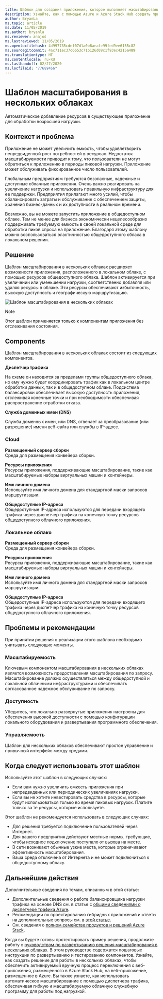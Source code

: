 ```yaml
---
title: Шаблон для создания приложения, которое выполняет масштабирование в нескольких облаках, в Azure и Azure Stack Hub.
description: Узнайте, как с помощью Azure и Azure Stack Hub создать приложение, выполняющее масштабирование в нескольких облаках.
author: BryanLa
ms.topic: article
ms.date: 11/05/2019
ms.author: bryanla
ms.reviewer: anajod
ms.lastreviewed: 11/05/2019
ms.openlocfilehash: 4d997735cdef07d1a0b8aeafe99fed9ee6155c82
ms.sourcegitcommit: 4ac711ec37c6653c71b126d09c1f93ec4215a489
ms.translationtype: HT
ms.contentlocale: ru-RU
ms.lasthandoff: 02/27/2020
ms.locfileid: "77689466"
---
```

# <a name="cross-cloud-scaling-pattern"></a>Шаблон масштабирования в нескольких облаках

Автоматическое добавление ресурсов в существующее приложение для обработки возросшей нагрузки.

## <a name="context-and-problem"></a>Контекст и проблема

Приложение не может увеличить емкость, чтобы удовлетворить непредвиденный рост потребностей в ресурсах. Недостаток масштабируемости приводит к тому, что пользователи не могут обратиться к приложению в периоды пиковой нагрузки. Приложение может обслуживать фиксированное число пользователей.

Глобальным предприятиям требуются безопасные, надежные и доступные облачные приложения. Очень важно реагировать на увеличение нагрузки и использовать правильную инфраструктуру для ее поддержки. Предприятия прилагают много усилий, чтобы сбалансировать затраты и обслуживание с обеспечением защиты, хранения бизнес-данных и их доступности в реальном времени.

Возможно, вы не можете запустить приложение в общедоступном облаке. Тем не менее для бизнеса экономически нецелесообразно поддерживать требуемую емкость в своей локальной среде для обработки пиков спроса на приложение. Благодаря этому шаблону можно воспользоваться эластичностью общедоступного облака в локальном решении.

## <a name="solution"></a>Решение

Шаблон масштабирования в нескольких облаках расширяет возможности приложения, расположенного в локальном облаке, с помощью ресурсов общедоступного облака. Шаблон активируется при увеличении или уменьшении нагрузки, соответственно добавляя или удаляя ресурсы в облаке. Эти ресурсы обеспечивают избыточность, высокую доступность и географическую маршрутизацию.

![Шаблон масштабирования в нескольких облаках](media/pattern-cross-cloud-scale/cross-cloud-scaling.png)

> [!NOTE]
> Этот шаблон применяется только к компонентам приложения без отслеживания состояния.

## <a name="components"></a>Components

Шаблон масштабирования в нескольких облаках состоит из следующих компонентов.

**Диспетчер трафика**  

На схеме он находится за пределами группы общедоступного облака, но ему нужно будет координировать трафик как в локальном центре обработки данных, так и в общедоступном облаке. Подсистема балансировки обеспечивает высокую доступность приложения, отслеживая конечные точки и при необходимости обеспечивая распространение отработки отказа.

**Служба доменных имен (DNS)**  

Служба доменных имен, или DNS, отвечает за преобразование (или разрешение) имени веб-сайта или службы в IP-адрес.

### <a name="cloud"></a>Cloud

**Размещенный сервер сборки**  
Среда для размещения конвейера сборки.

**Ресурсы приложения**  
Ресурсы приложения, поддерживающие масштабирование, такие как масштабируемые наборы виртуальных машин и контейнеры.

**Имя личного домена**  
Используйте имя личного домена для стандартной маски запросов маршрутизации.

**Общедоступные IP-адреса**  
Общедоступные IP-адреса используются для передачи входящего трафика через диспетчер трафика на конечную точку ресурсов общедоступного облачного приложения.  

### <a name="local-cloud"></a>Локальное облако

**Размещенный сервер сборки**  
Среда для размещения конвейера сборки.

**Ресурсы приложения**  
Ресурсы приложения, поддерживающие масштабирование, такие как масштабируемые наборы виртуальных машин и контейнеры.

**Имя личного домена**  
Используйте имя личного домена для стандартной маски запросов маршрутизации.

**Общедоступные IP-адреса**  
Общедоступные IP-адреса используются для передачи входящего трафика через диспетчер трафика на конечную точку ресурсов общедоступного облачного приложения. 

## <a name="issues-and-considerations"></a>Проблемы и рекомендации

При принятии решения о реализации этого шаблона необходимо учитывать следующие моменты.

### <a name="scalability"></a>Масштабируемость

Ключевым компонентом масштабирования в нескольких облаках является возможность предоставления масштабирования по запросу. Масштабирование должно осуществляться между общедоступной и локальной облачными инфраструктурами и обеспечивать согласованное надежное обслуживание по запросу.

### <a name="availability"></a>Доступность

Убедитесь, что локально развернутые приложения настроены для обеспечения высокой доступности с помощью конфигурации локального оборудования и развертывания программного обеспечения.

### <a name="manageability"></a>Управляемость

Шаблон для нескольких облаков обеспечивают простое управление и привычный интерфейс между средами.

## <a name="when-to-use-this-pattern"></a>Когда следует использовать этот шаблон

Используйте этот шаблон в следующих случаях:

- Если вам нужно увеличить емкость приложения при непредвиденных или периодических увеличениях нагрузки.
- Если вы не хотите инвестировать средства в ресурсы, которые будут использоваться только во время пиковых нагрузок. Платите только за те ресурсы, которые используете.

Этот шаблон не рекомендуется использовать в следующих случаях:

- Для решения требуется подключение пользователей через Интернет.
- Для вашего предприятия действуют местные нормы, требующие, чтобы исходное подключение поступало от вызова на месте.
- В сети возникают обычные узкие места, которые ограничивают эффективность масштабирования.
- Ваша среда отключена от Интернета и не может подключиться к общедоступному облаку.

## <a name="next-steps"></a>Дальнейшие действия

Дополнительные сведения по темам, описанным в этой статье:
- Дополнительные сведения о работе балансировщика нагрузки трафика на основе DNS см. в статье с [общими сведениями о диспетчере трафика Azure](/azure/traffic-manager/traffic-manager-overview).
- Рекомендации по проектированию гибридных приложений и ответы на дополнительные вопросы см. в [этой статье](overview-app-design-considerations.md).
- См. сведения о [полном семействе продуктов и решений Azure Stack](/azure-stack).

Когда вы будете готовы протестировать пример решения, продолжите работу с [руководством по развертыванию решения масштабирования в нескольких облаках](solution-deployment-guide-cross-cloud-scaling.md). В этом руководстве содержатся пошаговые инструкции по развертыванию и тестированию компонентов. Узнайте, как создать решение для работы в нескольких облаках, чтобы обеспечить активируемый вручную процесс переключения с веб-приложения, размещенного в Azure Stack Hub, на веб-приложение, размещенное в Azure. Вы также узнаете, как использовать автоматическое масштабирование с помощью диспетчера трафика, обеспечивая гибкую и масштабируемую облачную служебную программу для работы под нагрузкой.
